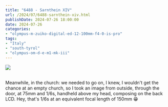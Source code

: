 ```yaml
---
title: "6488 - Sarnthein XIV"
url: /2024/07/6488-sarnthein-xiv.html
publishDate: 2024-07-26 18:00:00
date: 2024-07-26
categories:
- "olympus-m-zuiko-digital-ed-12-100mm-f4-0-is-pro"
tags:
- "Italy"
- "south-tyrol"
- "olympus-om-d-e-m1-mk-iii"
---
```

<div class="container">
<div class="center"><a target="_blank" href="https://d25zfm9zpd7gm5.cloudfront.net/1200x1200/2020/20200906_092504_lr.jpg"><img class="webfeedsFeaturedVisual" src="https://d25zfm9zpd7gm5.cloudfront.net/0600x0600/2020/20200906_092504_lr.jpg" /></a></div>
</div>
<br />

Meanwhile, in the church: we needed to go on, I knew, I
wouldn't get the chance at an empty church, so I took an
image from outside, through the door, at 75mm and 1/6s,
handheld above my head, composing on the back LCD. Hey,
that's 1/6s at an equivalent focal length of 150mm :grin:
